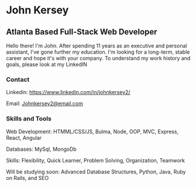 # John Kersey 

## Atlanta Based Full-Stack Web Developer

Hello there! I'm John. After spending 11 years as an executive and personal assistant, I've gone further my education. I'm looking for a long-term, stable career and hope it's with your company. To understand my work history and goals, please look at my LinkedIN 

### Contact 

Linkedin: https://www.linkedin.com/in/johnkersey2/

Email: Johnkersey2@email.com

### Skills and Tools

Web Development: HTMML/CSS/JS, Bulma, Node, OOP, MVC, Express, React, Angular

Databases: MySql, MongoDb

Skills: Flexibility, Quick Learner, Problem Solving, Organization, Teamwork

Will be studying soon: Advanced Database Structures, Python, Java, Ruby on Rails, and SEO 

<!--
**JohnKersey2/JohnKersey2** is a ✨ _special_ ✨ repository because its `README.md` (this file) appears on your GitHub profile.

Here are some ideas to get you started:

- 🔭 I’m currently working on ...
- 🌱 I’m currently learning ...
- 👯 I’m looking to collaborate on ...
- 🤔 I’m looking for help with ...
- 💬 Ask me about ...
- 📫 How to reach me: ...
- 😄 Pronouns: ...
- ⚡ Fun fact: ...
-->
